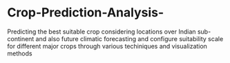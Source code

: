 # Crop-Prediction-Analysis-
Predicting  the best suitable crop considering locations over Indian sub-continent  and  also future climatic forecasting and configure suitability scale for different major crops through various techiniques and visualization methods
